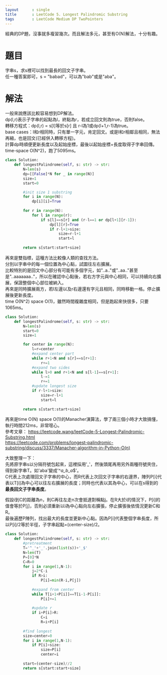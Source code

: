 ```yaml
---
layout      : single
title       : LeetCode 5. Longest Palindromic Substring
tags 		: LeetCode Medium DP TwoPointers
---
```

經典的DP題，沒事就多複習幾次。而且解法多元，甚至有O(N)解法，十分有趣。

# 題目
字串s，求s裡可以找到最長的回文子字串。  
任一種答案即可，s = "babad"，可以為"bab"或是"aba"。

# 解法
一般來說應該比較容易想到DP解法。  
dp(l,r)表示子字串的起點為l，終點為r，若成立回文則為true，否則false。  
轉移方程式：dp(l,r) = s[l]等於s[r] 且 r-l為1或dp(l+1,r-1)為true。  
base cases：l和r相同時，只有單一字元，肯定回文。或是l和r相鄰且相同，無法再縮，也是回文(已經併入轉移方程)。  
計算dp時順便更新長度以及起始座標，最後以起始座標+長度取得子字串回傳。  
time-space O(N^2)，跑了5095ms。

```python
class Solution:
    def longestPalindrome(self, s: str) -> str:
        N=len(s)
        dp=[[False]*N for _ in range(N)]
        size=1
        start=0

        #init size 1 substring
        for i in range(N):
            dp[i][i]=True
            
        for r in range(N):
            for l in range(r):
                if s[l]==s[r] and (r-l==1 or dp[l+1][r-1]):
                    dp[l][r]=True
                    if r-l+1>size:
                        size=r-l+1
                        start=l
                        
        return s[start:start+size]

```

再來是雙指標，這種方法比較像人類的查找方法。  
分別以字串中的每一個位置為中心點，試圖往左右擴展。  
比較特別的是回文中心部分有可能有多個字元，如"..a.."或"..aa.."甚至是"..aaaaaaa.."，所以在確認中心點後，若右方字元與中心相同，可以持續向右擴展，保證整個中心部位被納入。  
再來是同時擴展兩方，若l左邊以及r右邊還有字元且相同，同時移動一格。停止擴展後更新長度。  
time O(N^2) space O(1)，雖然時間複雜度相同，但是跑起來快很多，只要1065ms。  

```python
class Solution:
    def longestPalindrome(self, s: str) -> str:
        N=len(s)
        start=0
        size=1

        for center in range(N):
            l=r=center
            #expand center part
            while r+1<N and s[r]==s[r+1]:
                r+=1
            #expand two sides
            while l>0 and r+1<N and s[l-1]==s[r+1]:
                l-=1
                r+=1
            #update longest size
            if r-l+1>size:
                size=r-l+1
                start=l
                
        return s[start:start+size]
```

再來是time O(N) space O(1)的Manacher演算法，學了兩三個小時才大致搞懂，執行時間212ms，非常噁心。  
參考文章： 
https://leetcode.wang/leetCode-5-Longest-Palindromic-Substring.html  
https://leetcode.com/problems/longest-palindromic-substring/discuss/3337/Manacher-algorithm-in-Python-O(n)  

大致整理一下：  
先將原字串s以分隔符號包起來，這裡採用'_'，然後頭尾再用另外兩種符號夾住，得到新字串T。如'aba'變成'^_a_b_a_$'。  
C代表上次處理回文子字串的中心，而R代表上次回文子字串的右邊界，陣列P[i]代表以T[i]為中心可以往左右擴展的長度；同時也代表以其為中心，可以在s得到的**最長回文子字串長度**。  

假設i到C的距離為n，則C再往左走n次會抵達對稱點j。在R大於i的情況下，P[i]的值會等於P[j]，否則必須重新以i為中心點向左右擴張，停止擴張後依情況更新C和R。  
最後遍歷P陣列，找出最大的長度並更新中心點。因為P[i]代表整個字串長度，所以P[i]/2等於半徑，子字串起點=(center-size)/2。

```python
class Solution:
    def longestPalindrome(self, s: str) -> str:
        #pretreatment
        T='^_'+'_'.join(list(s))+'_$'
        N=len(T)
        P=[0]*N
        C=R=0
        for i in range(1,N-1):
            j=2*C-i
            if R>i:
                P[i]=min(R-i,P[j])
        
            #expand from center
            while T[i+1+P[i]]==T[i-1-P[i]]:
                P[i]+=1
            
            #update r
            if i+P[i]>R:
                C=i
                R=i+P[i]
            
        #find longest
        size=center=0
        for i in range(1,N-1):
            if P[i]>size:
                size=P[i]
                center=i
        
        start=(center-size)//2
        return s[start:start+size]
```